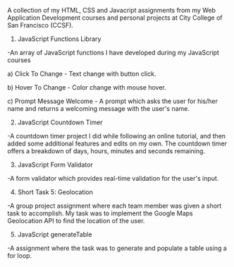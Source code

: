 A collection of my HTML, CSS and Javacript assignments from my Web Application Development courses and personal projects at City College of San Francisco (CCSF). 

1) JavaScript Functions Library

-An array of JavaScript functions I have developed during my JavaScript courses

a) Click To Change - Text change with button click. 

b) Hover To Change - Color change with mouse hover.

c) Prompt Message Welcome - A prompt which asks the user for his/her name and returns a welcoming message with the user's name. 


2) JavaScript Countdown Timer 

-A countdown timer project I did while following an online tutorial, and then added some additional features and edits on my own. The countdown timer offers a breakdown of days, hours, minutes and seconds remaining. 


3) JavaScript Form Validator

-A form validator which provides real-time validation for the user's input. 


4) Short Task 5: Geolocation 

-A group project assignment where each team member was given a short task to accomplish. My task was to implement the Google Maps Geolocation API to find the location of the user. 


5) JavaScript generateTable

-A assignment where the task was to generate and populate a table using a for loop.
